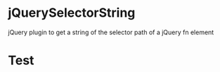 # jQuerySelectorString
jQuery plugin to get a string of the selector path of a jQuery fn element

# Test 
